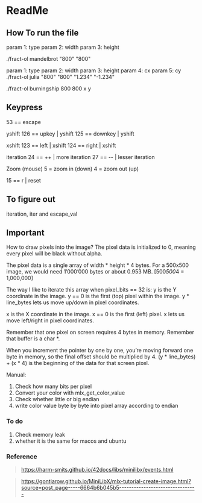 # ReadMe

## How To run the file

param 1: type
param 2: width
param 3: height

./fract-ol mandelbrot "800" "800"

param 1: type
param 2: width
param 3: height
param 4: cx
param 5: cy
./fract-ol julia "800" "800" "1.234" "-1.234" 

./fract-ol burningship 800 800 x y

## Keypress

53 == escape

yshift
126 == upkey | yshift
125 == downkey | yshift

xshift
123 == left | xshift
124 == right | xshift

iteration
24 == ++ | more iteration
27 == -- | lesser iteration

Zoom (mouse)
5 = zoom in (down)
4 = zoom out (up)

15 == r | reset

## To figure out

iteration, iter and escape_val

## Important

How to draw pixels into the image?
The pixel data is initialized to 0, meaning every pixel will be black without alpha.

The pixel data is a single array of width * height * 4 bytes. 
For a 500x500 image, we would need 1’000’000 bytes or about 0.953 MB. [500*500*4 = 1,000,000]

The way I like to iterate this array when pixel_bits == 32 is:
y is the Y coordinate in the image.
y == 0 is the first (top) pixel within the image.
y * line_bytes lets us move up/down in pixel coordinates.

x is the X coordinate in the image.
x == 0 is the first (left) pixel.
x lets us move left/right in pixel coordinates.

Remember that one pixel on screen requires 4 bytes in memory.
Remember that buffer is a char *.

When you increment the pointer by one by one, you’re moving forward one byte in memory, so the final offset should be multiplied by 4.
(y * line_bytes) + (x * 4) is the beginning of the data for that screen pixel.

Manual:
1. Check how many bits per pixel
2. Convert your color with mlx_get_color_value
3. Check whether little or big endian
4. write color value byte by byte into pixel array according to endian

### To do

1. Check memory leak
2. whether it is the same for macos and ubuntu

### Reference

> https://harm-smits.github.io/42docs/libs/minilibx/events.html

> https://gontjarow.github.io/MiniLibX/mlx-tutorial-create-image.html?source=post_page-----6664b6b045b5--------------------------------